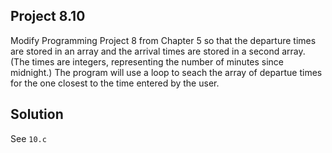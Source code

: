 ## Project 8.10

Modify Programming Project 8 from Chapter 5 so that the departure times are stored in an array and the arrival times are stored in a second array. (The times are integers, representing the number of minutes since midnight.) The program will use a loop to seach the array of departue times for the one closest to the time entered by the user.

## Solution

See `10.c`
